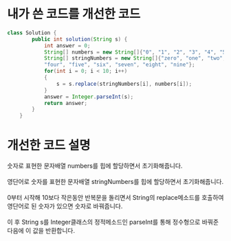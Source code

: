 # 내가 쓴 코드를 개선한 코드

```java
class Solution {
        public int solution(String s) {
            int answer = 0;
            String[] numbers = new String[]{"0", "1", "2", "3", "4", "5", "6", "7", "8", "9"};
            String[] stringNumbers = new String[]{"zero", "one", "two", "three",
            "four", "five", "six", "seven", "eight", "nine"};
            for(int i = 0; i < 10; i++)
            {
                s = s.replace(stringNumbers[i], numbers[i]);
            }
            answer = Integer.parseInt(s);
            return answer;
        }
    }
```

# 개선한 코드 설명

숫자로 표현한 문자배열 numbers를 힙에 할당하면서 초기화해줍니다.<br><br>
영단어로 숫자를 표현한 문자배열 stringNumbers를 힙에 할당하면서 초기화해줍니다.<br><br>
0부터 시작해 10보다 작은동안 반복문을 돌리면서 String의 replace메소드를 호출하여 영단어로 된 숫자가 있으면 숫자로 바꿔줍니다.<br><br>
이 후 String s를 Integer클래스의 정적메소드인 parseInt를 통해 정수형으로 바꿔준 다음에 이 값을 반환합니다.
